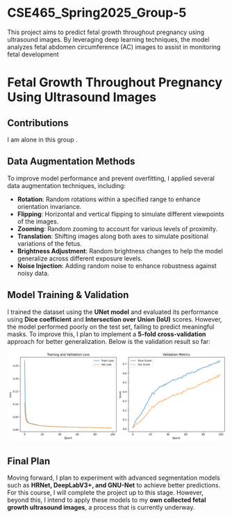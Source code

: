 # CSE465_Spring2025_Group-5
This project aims to predict fetal growth throughout pregnancy using ultrasound images. By leveraging deep learning techniques, the model analyzes fetal abdomen circumference (AC) images to assist in monitoring fetal development



# **Fetal Growth Throughout Pregnancy Using Ultrasound Images**

## Contributions

I am alone in this group .

## Data Augmentation Methods

To improve model performance and prevent overfitting, I applied several data augmentation techniques, including:

- **Rotation**: Random rotations within a specified range to enhance orientation invariance.  
- **Flipping**: Horizontal and vertical flipping to simulate different viewpoints of the images.  
- **Zooming**: Random zooming to account for various levels of proximity.  
- **Translation**: Shifting images along both axes to simulate positional variations of the fetus.  
- **Brightness Adjustment**: Random brightness changes to help the model generalize across different exposure levels.  
- **Noise Injection**: Adding random noise to enhance robustness against noisy data.  

## Model Training & Validation  

I trained the dataset using the **UNet model** and evaluated its performance using **Dice coefficient** and **Intersection over Union (IoU)** scores. However, the model performed poorly on the test set, failing to predict meaningful masks. To improve this, I plan to implement a **5-fold cross-validation** approach for better generalization. Below is the validation result so far:  

![Validation Results](validation_results.png)  

## Final Plan 

Moving forward, I plan to experiment with advanced segmentation models such as **HRNet, DeepLabV3+, and GNU-Net** to achieve better predictions. For this course, I will complete the project up to this stage. However, beyond this, I intend to apply these models to my **own collected fetal growth ultrasound images**, a process that is currently underway.  
